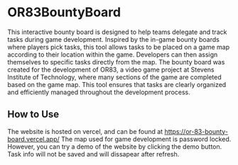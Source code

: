 # OR83BountyBoard
This interactive bounty board is designed to help teams delegate and track tasks during game development. Inspired by the in-game bounty boards where players pick tasks, this tool allows tasks to be placed on a game map according to their location within the game. Developers can then assign themselves to specific tasks directly from the map. The bounty board was created for the development of OR83, a video game project at Stevens Institute of Technology, where many sections of the game are completed based on the game map. This tool ensures that tasks are clearly organized and efficiently managed throughout the development process.

## How to Use
The website is hosted on vercel, and can be found at https://or-83-bounty-board.vercel.app/
The map used for game development is password locked. However, you can try a demo of the website by clicking the demo button. Task info will not be saved and will dissapear after refresh.

